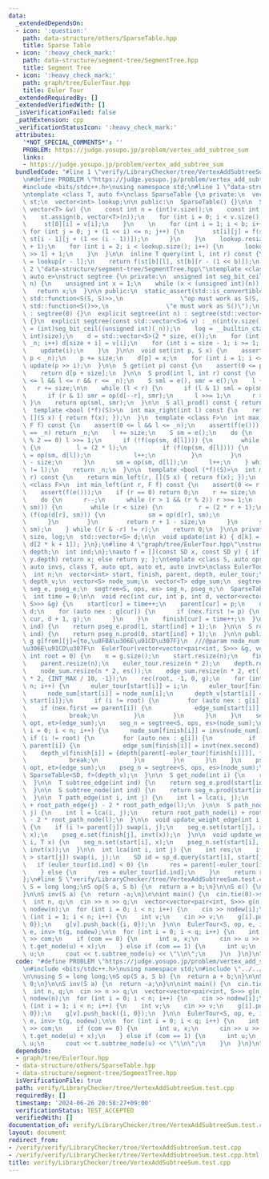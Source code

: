 ```yaml
---
data:
  _extendedDependsOn:
  - icon: ':question:'
    path: data-structure/others/SparseTable.hpp
    title: Sparse Table
  - icon: ':heavy_check_mark:'
    path: data-structure/segment-tree/SegmentTree.hpp
    title: Segment Tree
  - icon: ':heavy_check_mark:'
    path: graph/tree/EulerTour.hpp
    title: Euler Tour
  _extendedRequiredBy: []
  _extendedVerifiedWith: []
  _isVerificationFailed: false
  _pathExtension: cpp
  _verificationStatusIcon: ':heavy_check_mark:'
  attributes:
    '*NOT_SPECIAL_COMMENTS*': ''
    PROBLEM: https://judge.yosupo.jp/problem/vertex_add_subtree_sum
    links:
    - https://judge.yosupo.jp/problem/vertex_add_subtree_sum
  bundledCode: "#line 1 \"verify/LibraryChecker/tree/VertexAddSubtreeSum.test.cpp\"\
    \n#define PROBLEM \"https://judge.yosupo.jp/problem/vertex_add_subtree_sum\"\n\
    #include <bits/stdc++.h>\nusing namespace std;\n#line 1 \"data-structure/others/SparseTable.hpp\"\
    \ntemplate <class T, auto f>\nclass SparseTable {\n private:\n  vector<vector<T>>\
    \ st;\n  vector<int> lookup;\n\n public:\n  SparseTable() {}\n\n  SparseTable(const\
    \ vector<T> &v) {\n    const int n = (int)v.size();\n    const int b = 32 - __builtin_clz(n);\n\
    \    st.assign(b, vector<T>(n));\n    for (int i = 0; i < v.size(); i++) {\n \
    \     st[0][i] = v[i];\n    }\n    \n    for (int i = 1; i < b; i++) {\n     \
    \ for (int j = 0; j + (1 << i) <= n; j++) {\n        st[i][j] = f(st[i - 1][j],\
    \ st[i - 1][j + (1 << (i - 1))]);\n      }\n    }\n    lookup.resize(v.size()\
    \ + 1);\n    for (int i = 2; i < lookup.size(); i++) {\n      lookup[i] = lookup[i\
    \ >> 1] + 1;\n    }\n  }\n\n  inline T query(int l, int r) const {\n    int b\
    \ = lookup[r - l];\n    return f(st[b][l], st[b][r - (1 << b)]);\n  }\n};\n#line\
    \ 2 \"data-structure/segment-tree/SegmentTree.hpp\"\ntemplate <class S, auto op,\
    \ auto e>\nstruct segtree {\n private:\n  unsigned int seg_bit_ceil(unsigned int\
    \ n) {\n    unsigned int x = 1;\n    while (x < (unsigned int)(n)) x *= 2;\n \
    \   return x;\n  }\n\n public:\n  static_assert(std::is_convertible_v<decltype(op),\
    \ std::function<S(S, S)>>,\n                \"op must work as S(S, S)\");\n  static_assert(std::is_convertible_v<decltype(e),\
    \ std::function<S()>>,\n                \"e must work as S()\");\n  segtree()\
    \ : segtree(0) {}\n  explicit segtree(int n) : segtree(std::vector<S>(n, e()))\
    \ {}\n  explicit segtree(const std::vector<S>& v) : _n(int(v.size())) {\n    size\
    \ = (int)seg_bit_ceil((unsigned int)(_n));\n    log = __builtin_ctz((unsigned\
    \ int)size);\n    d = std::vector<S>(2 * size, e());\n    for (int i = 0; i <\
    \ _n; i++) d[size + i] = v[i];\n    for (int i = size - 1; i >= 1; i--) {\n  \
    \    update(i);\n    }\n  }\n\n  void set(int p, S x) {\n    assert(0 <= p &&\
    \ p < _n);\n    p += size;\n    d[p] = x;\n    for (int i = 1; i <= log; i++)\
    \ update(p >> i);\n  }\n\n  S get(int p) const {\n    assert(0 <= p && p < _n);\n\
    \    return d[p + size];\n  }\n\n  S prod(int l, int r) const {\n    assert(0\
    \ <= l && l <= r && r <= _n);\n    S sml = e(), smr = e();\n    l += size;\n \
    \   r += size;\n\n    while (l < r) {\n      if (l & 1) sml = op(sml, d[l++]);\n\
    \      if (r & 1) smr = op(d[--r], smr);\n      l >>= 1;\n      r >>= 1;\n   \
    \ }\n    return op(sml, smr);\n  }\n\n  S all_prod() const { return d[1]; }\n\n\
    \  template <bool (*f)(S)>\n  int max_right(int l) const {\n    return max_right(l,\
    \ [](S x) { return f(x); });\n  }\n  template <class F>\n  int max_right(int l,\
    \ F f) const {\n    assert(0 <= l && l <= _n);\n    assert(f(e()));\n    if (l\
    \ == _n) return _n;\n    l += size;\n    S sm = e();\n    do {\n      while (l\
    \ % 2 == 0) l >>= 1;\n      if (!f(op(sm, d[l]))) {\n        while (l < size)\
    \ {\n          l = (2 * l);\n          if (f(op(sm, d[l]))) {\n            sm\
    \ = op(sm, d[l]);\n            l++;\n          }\n        }\n        return l\
    \ - size;\n      }\n      sm = op(sm, d[l]);\n      l++;\n    } while ((l & -l)\
    \ != l);\n    return _n;\n  }\n\n  template <bool (*f)(S)>\n  int min_left(int\
    \ r) const {\n    return min_left(r, [](S x) { return f(x); });\n  }\n  template\
    \ <class F>\n  int min_left(int r, F f) const {\n    assert(0 <= r && r <= _n);\n\
    \    assert(f(e()));\n    if (r == 0) return 0;\n    r += size;\n    S sm = e();\n\
    \    do {\n      r--;\n      while (r > 1 && (r % 2)) r >>= 1;\n      if (!f(op(d[r],\
    \ sm))) {\n        while (r < size) {\n          r = (2 * r + 1);\n          if\
    \ (f(op(d[r], sm))) {\n            sm = op(d[r], sm);\n            r--;\n    \
    \      }\n        }\n        return r + 1 - size;\n      }\n      sm = op(d[r],\
    \ sm);\n    } while ((r & -r) != r);\n    return 0;\n  }\n\n private:\n  int _n,\
    \ size, log;\n  std::vector<S> d;\n\n  void update(int k) { d[k] = op(d[2 * k],\
    \ d[2 * k + 1]); }\n};\n#line 4 \"graph/tree/EulerTour.hpp\"\nstruct SD {\n  int\
    \ depth;\n  int ind;\n};\nauto f = [](const SD x, const SD y) { if (x.depth <\
    \ y.depth) return x; else return y; };\ntemplate <class S, auto ops, auto es,\
    \ auto invs, class T, auto opt, auto et, auto invt>\nclass EulerTour {\n private:\n\
    \  int n;\n  vector<int> start, finish, parent, depth, euler_tour;\n  vector<SD>\
    \ depth_v;\n  vector<S> node_sum;\n  vector<T> edge_sum;\n  segtree<T, opt, et>\
    \ seg_e, pseg_e;\n  segtree<S, ops, es> seg_n, pseg_n;\n  SparseTable<SD, f> sp_d;\n\
    \  int time = 0;\n\n  void rec(int cur, int p, int d, vector<vector<pair<int,\
    \ S>>> &g) {\n    start[cur] = time++;\n    parent[cur] = p;\n    depth[cur] =\
    \ d;\n    for (auto nex : g[cur]) {\n      if (nex.first != p) {\n        rec(nex.first,\
    \ cur, d + 1, g);\n      }\n    }\n    finish[cur] = time++;\n  }\n\n  T root_path_edge(int\
    \ ind) {\n    return pseg_e.prod(1, start[ind] + 1);\n  }\n\n  S root_path_node(int\
    \ ind) {\n    return pseg_n.prod(0, start[ind] + 1);\n  }\n\n public:\n  ///@param\
    \ g g[from][j]={to,\u8FBA\u306E\u91CD\u307F}\n  ///@param node_num \u9802\u70B9\
    \u306E\u91CD\u307F\n  EulerTour(vector<vector<pair<int, S>>> &g, vector<S> node_num,\
    \ int root = 0) {\n    n = g.size();\n    start.resize(n);\n    finish.resize(n);\n\
    \    parent.resize(n);\n    euler_tour.resize(n * 2);\n    depth.resize(n);\n\
    \    node_sum.resize(n * 2, es());\n    edge_sum.resize(n * 2, et());\n    depth_v.resize(n\
    \ * 2, {INT_MAX / 10, -1});\n    rec(root, -1, 0, g);\n    for (int i = 0; i <\
    \ n; i++) {\n      euler_tour[start[i]] = i;\n      euler_tour[finish[i]] = -i;\n\
    \      node_sum[start[i]] = node_num[i];\n      depth_v[start[i]] = {depth[i],\
    \ start[i]};\n      if (i != root) {\n        for (auto nex : g[i]) {\n      \
    \    if (nex.first == parent[i]) {\n            edge_sum[start[i]] = nex.second;\n\
    \            break;\n          }\n        }\n      }\n    }\n    seg_e = segtree<T,\
    \ opt, et>(edge_sum);\n    seg_n = segtree<S, ops, es>(node_sum);\n\n    for (int\
    \ i = 0; i < n; i++) {\n      node_sum[finish[i]] = invs(node_num[i]);\n     \
    \ if (i != root) {\n        for (auto nex : g[i]) {\n          if (nex.first ==\
    \ parent[i]) {\n            edge_sum[finish[i]] = invt(nex.second);\n        \
    \    depth_v[finish[i]] = {depth[parent[-euler_tour[finish[i]]]], finish[i]};\n\
    \            break;\n          }\n        }\n      }\n    }\n    pseg_e = segtree<T,\
    \ opt, et>(edge_sum);\n    pseg_n = segtree<S, ops, es>(node_sum);\n    sp_d =\
    \ SparseTable<SD, f>(depth_v);\n  }\n\n  S get_node(int i) {\n    return seg_n.get(start[i]);\n\
    \  }\n\n  T subtree_edge(int ind) {\n    return seg_e.prod(start[ind] + 1, finish[ind]);\n\
    \  }\n\n  S subtree_node(int ind) {\n    return seg_n.prod(start[ind], finish[ind]);\n\
    \  }\n\n  T path_edge(int i, int j) {\n    int l = lca(i, j);\n    return root_path_edge(i)\
    \ + root_path_edge(j) - 2 * root_path_edge(l);\n  }\n\n  S path_node(int i, int\
    \ j) {\n    int l = lca(i, j);\n    return root_path_node(i) + root_path_node(j)\
    \ - 2 * root_path_node(l);\n  }\n\n  void update_weight_edge(int i, int j, T x)\
    \ {\n    if (i != parent[j]) swap(i, j);\n    seg_e.set(start[j], x);\n    pseg_e.set(start[j],\
    \ x);\n    pseg_e.set(finish[j], invt(x));\n  }\n\n  void update_weight_node(int\
    \ i, T x) {\n    seg_n.set(start[i], x);\n    pseg_n.set(start[i], x);\n    pseg_n.set(finish[i],\
    \ invt(x));\n  }\n\n  int lca(int i, int j) {\n    int res;\n    if (start[i]\
    \ > start[j]) swap(i, j);\n    SD id = sp_d.query(start[i], start[j] + 1);\n \
    \   if (euler_tour[id.ind] < 0) {\n      res = parent[-euler_tour[id.ind]];\n\
    \    } else {\n      res = euler_tour[id.ind];\n    }\n    return res;\n  }\n\
    };\n#line 5 \"verify/LibraryChecker/tree/VertexAddSubtreeSum.test.cpp\"\n\nusing\
    \ S = long long;\nS op(S a, S b) {\n  return a + b;\n}\n\nS e() {\n  return 0;\n\
    }\n\nS inv(S a) {\n  return -a;\n}\n\nint main() {\n  cin.tie(0)->sync_with_stdio(0);\n\
    \  int n, q;\n  cin >> n >> q;\n  vector<vector<pair<int, S>>> g(n);\n  vector<S>\
    \ nodew(n);\n  for (int i = 0; i < n; i++) {\n    cin >> nodew[i];\n  }\n  for\
    \ (int i = 1; i < n; i++) {\n    int v;\n    cin >> v;\n    g[i].push_back({v,\
    \ 0});\n    g[v].push_back({i, 0});\n  }\n\n  EulerTour<S, op, e, inv, S, op,\
    \ e, inv> t(g, nodew);\n\n  for (int i = 0; i < q; i++) {\n    int com;\n    cin\
    \ >> com;\n    if (com == 0) {\n      int u, x;\n      cin >> u >> x;\n      t.update_weight_node(u,\
    \ t.get_node(u) + x);\n    } else if (com == 1) {\n      int u;\n      cin >>\
    \ u;\n      cout << t.subtree_node(u) << \"\\n\";\n    }\n  }\n}\n"
  code: "#define PROBLEM \"https://judge.yosupo.jp/problem/vertex_add_subtree_sum\"\
    \n#include <bits/stdc++.h>\nusing namespace std;\n#include \"../../../graph/tree/EulerTour.hpp\"\
    \n\nusing S = long long;\nS op(S a, S b) {\n  return a + b;\n}\n\nS e() {\n  return\
    \ 0;\n}\n\nS inv(S a) {\n  return -a;\n}\n\nint main() {\n  cin.tie(0)->sync_with_stdio(0);\n\
    \  int n, q;\n  cin >> n >> q;\n  vector<vector<pair<int, S>>> g(n);\n  vector<S>\
    \ nodew(n);\n  for (int i = 0; i < n; i++) {\n    cin >> nodew[i];\n  }\n  for\
    \ (int i = 1; i < n; i++) {\n    int v;\n    cin >> v;\n    g[i].push_back({v,\
    \ 0});\n    g[v].push_back({i, 0});\n  }\n\n  EulerTour<S, op, e, inv, S, op,\
    \ e, inv> t(g, nodew);\n\n  for (int i = 0; i < q; i++) {\n    int com;\n    cin\
    \ >> com;\n    if (com == 0) {\n      int u, x;\n      cin >> u >> x;\n      t.update_weight_node(u,\
    \ t.get_node(u) + x);\n    } else if (com == 1) {\n      int u;\n      cin >>\
    \ u;\n      cout << t.subtree_node(u) << \"\\n\";\n    }\n  }\n}\n"
  dependsOn:
  - graph/tree/EulerTour.hpp
  - data-structure/others/SparseTable.hpp
  - data-structure/segment-tree/SegmentTree.hpp
  isVerificationFile: true
  path: verify/LibraryChecker/tree/VertexAddSubtreeSum.test.cpp
  requiredBy: []
  timestamp: '2024-06-26 20:58:27+09:00'
  verificationStatus: TEST_ACCEPTED
  verifiedWith: []
documentation_of: verify/LibraryChecker/tree/VertexAddSubtreeSum.test.cpp
layout: document
redirect_from:
- /verify/verify/LibraryChecker/tree/VertexAddSubtreeSum.test.cpp
- /verify/verify/LibraryChecker/tree/VertexAddSubtreeSum.test.cpp.html
title: verify/LibraryChecker/tree/VertexAddSubtreeSum.test.cpp
---
```


